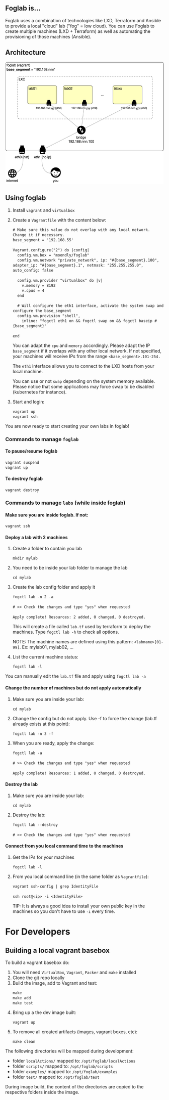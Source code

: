 ## Foglab is...
Foglab uses a combination of technologies like LXD, Terraform and Ansible to provide a local "cloud" lab ("fog" = low cloud). You can use Foglab to create multiple machines (LXD + Terraform) as well as automating the provisioning of those machines (Ansible).

## Architecture
![foglab](./support/foglabDiagram.png "Foglab architecture")

## Using foglab
1. Install `vagrant` and `virtualbox`
1. Create a `Vagrantfile` with the content below:

    ```
    # Make sure this value do not overlap with any local network. Change it if necessary.
    base_segment = '192.168.55'

    Vagrant.configure("2") do |config|
      config.vm.box = "moondly/foglab"
      config.vm.network "private_network", ip: "#{base_segment}.100", adapter_ip: "#{base_segment}.1", netmask: "255.255.255.0", auto_config: false

      config.vm.provider "virtualbox" do |v|
        v.memory = 8192
        v.cpus = 4
      end

      # Will configure the eth1 interface, activate the system swap and configure the base_segment
      config.vm.provision "shell",
        inline: "fogctl eth1 on && fogctl swap on && fogctl baseip #{base_segment}"

    end
    ```

    You can adapt the `cpu` and `memory` accordingly. Please adapt the IP `base_segment` if it overlaps with any other local network. If not specified, your machines will receive IPs from the range `<base_segment>.101-254.`
    
    The `eth1` interface allows you to connect to the LXD hosts from your local machine. 
    
    You can use or not `swap` depending on the system memory available. Please notice that some applications may force swap to be disabled (kubernetes for instance).

1. Start and login:
    ```
    vagrant up
    vagrant ssh
    ``` 
You are now ready to start creating your own labs in foglab!

### Commands to manage `foglab`
#### To pause/resume foglab
```
vagrant suspend
vagrant up
```

#### To destroy foglab
```
vagrant destroy
```

### Commands to manage `labs` (while inside foglab)
#### Make sure you are inside foglab. If not:
```
vagrant ssh
```
#### Deploy a lab with 2 machines
1. Create a folder to contain you lab
    ```
    mkdir mylab
    ```
1. You need to be inside your lab folder to manage the lab
    ```
    cd mylab
    ```
1. Create the lab config folder and apply it
    ```
    fogctl lab -n 2 -a
    
    # >> Check the changes and type "yes" when requested
    
    Apply complete! Resources: 2 added, 0 changed, 0 destroyed.
    ```
    This will create a file called `lab.tf` used by terraform to deploy the machines. Type `fogctl lab -h` to check all options. 
    
    NOTE: The machine names are defined using this pattern: `<labname>[01-99]`. Ex: mylab01, mylab02, ...
1. List the current machine status:
    ```
    fogctl lab -l
    ```
You can manually edit the `lab.tf` file and apply using `fogctl lab -a`
#### Change the number of machines but do not apply automatically
1. Make sure you are inside your lab:
    ```
    cd mylab
    ```
1. Change the config but do not apply. Use -f to force the change (lab.tf already exists at this point):
    ```
    fogctl lab -n 3 -f
    ```
1. When you are ready, apply the change:
    ```
    fogctl lab -a

    # >> Check the changes and type "yes" when requested

    Apply complete! Resources: 1 added, 0 changed, 0 destroyed.
    ```

#### Destroy the lab
1. Make sure you are inside your lab:
    ```
    cd mylab
    ```
1. Destroy the lab:
    ```
    fogctl lab --destroy

    # >> Check the changes and type "yes" when requested
    ```

#### Connect from you local command time to the machines

1. Get the IPs for your machines
    ```
    fogctl lab -l
    ```

1. From you local command line (in the same folder as `Vagrantfile`):
    ```
    vagrant ssh-config | grep IdentityFile 
    
    ssh root@<ip> -i <IdentityFile>
    ```
    TIP: It is always a good idea to install your own public key in the machines so you don't have to use `-i` every time. 


# For Developers
## Building a local vagrant basebox
To build a vagrant basebox do:
1. You will need `VirtualBox`, `Vagrant`, `Packer` and `make` installed
1. Clone the git repo locally
1. Build the image, add to Vagrant and test:
    ```
    make
    make add
    make test
    ```
1. Bring up a the dev image built:
    ```
    vagrant up
    ```
1. To remove all created artifacts (images, vagrant boxes, etc):
    ```
    make clean
    ```
The following directories will be mapped during development:
* folder `localActions/` mapped to: `/opt/foglab/localActions`
* folder `scripts/` mapped to: `/opt/foglab/scripts`
* folder `examples/` mapped to: `/opt/foglab/examples`
* folder `test/` mapped to: `/opt/foglab/test`

During image build, the content of the directories are copied to the respective folders inside the image.

